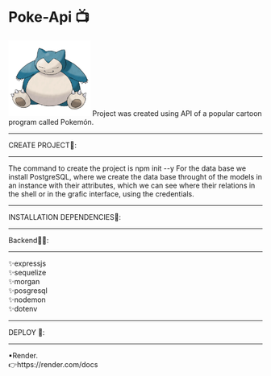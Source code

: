 # Poke-Api 📺
<img height="150" src="./Snorlax.webp"/>
Project was created using API of a popular cartoon program called Pokemón. 

<hr>
CREATE PROJECT🔧:
<hr>
The command to create the project is npm init --y
For the data base we install PostgreSQL, where we create the data base throught of the models in an instance with their attributes, which we can see where their relations in the shell or in the grafic interface, using the credentials.


<hr>
INSTALLATION DEPENDENCIES📎:
<hr>
Backend👩‍💻:
<hr>
✨expressjs
</br>
✨sequelize
</br>
✨morgan
</br>
✨posgresql
</br>
✨nodemon
</br>
✨dotenv


<hr>
DEPLOY 🚀:
<hr>
▪Render.
</br>
👉https://render.com/docs
